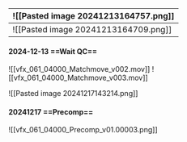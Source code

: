 

| ![[Pasted image 20241213164757.png]] |
| ------------------------------------ |
| ![[Pasted image 20241213164709.png]] |

#### 2024-12-13 ==Wait QC==
![[vfx_061_04000_Matchmove_v002.mov]]
![[vfx_061_04000_Matchmove_v003.mov]]

![[Pasted image 20241217143214.png]]

#### 20241217 ==Precomp==
![[vfx_061_04000_Precomp_v01.00003.png]]